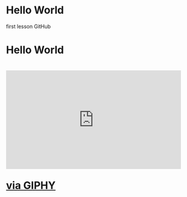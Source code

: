 # Hello World
 first lesson GitHub

<h1>Hello World<h1>
 
 <iframe src="https://giphy.com/embed/6901DbEbbm4o0" width="480" height="270" frameBorder="0" class="giphy-embed" allowFullScreen></iframe><p><a href="https://giphy.com/gifs/freedom-braveheart-musical-theater-6901DbEbbm4o0">via GIPHY</a></p>
